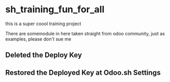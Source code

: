 # sh_training_fun_for_all
this is a super coool training project 

There are somemodule in here taken straight from odoo community, just as examples, please don't sue me


Deleted the Deploy Key
--
Restored the Deployed Key at Odoo.sh Settings
--
